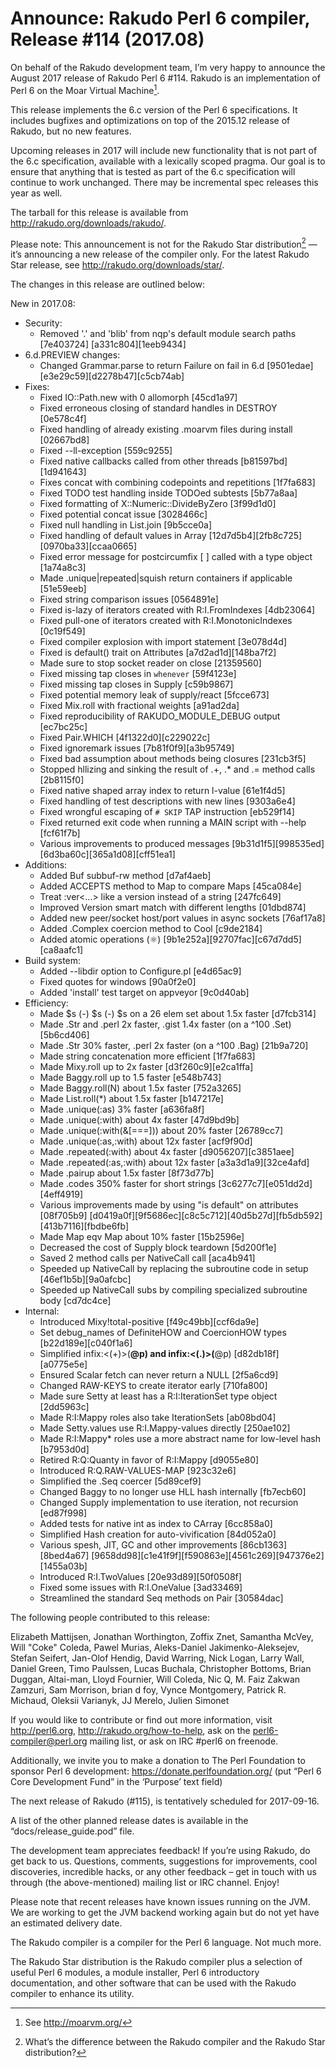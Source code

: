 # Announce: Rakudo Perl 6 compiler, Release #114 (2017.08)

On behalf of the Rakudo development team, I’m very happy to announce the
August 2017 release of Rakudo Perl 6 #114. Rakudo is an implementation of
Perl 6 on the Moar Virtual Machine[^1].

This release implements the 6.c version of the Perl 6 specifications.
It includes bugfixes and optimizations on top of
the 2015.12 release of Rakudo, but no new features.

Upcoming releases in 2017 will include new functionality that is not
part of the 6.c specification, available with a lexically scoped
pragma. Our goal is to ensure that anything that is tested as part of the
6.c specification will continue to work unchanged. There may be incremental
spec releases this year as well.

The tarball for this release is available from <http://rakudo.org/downloads/rakudo/>.

Please note: This announcement is not for the Rakudo Star
distribution[^2] — it’s announcing a new release of the compiler
only. For the latest Rakudo Star release, see
<http://rakudo.org/downloads/star/>.

The changes in this release are outlined below:

New in 2017.08:
 + Security:
    + Removed '.' and 'blib' from nqp's default module search paths [7e403724]
        [a331c804][1eeb9434]
 + 6.d.PREVIEW changes:
    + Changed Grammar.parse to return Failure on fail in 6.d [9501edae]
        [e3e29c59][d2278b47][c5cb74ab]
 + Fixes:
    + Fixed IO::Path.new with 0 allomorph [45cd1a97]
    + Fixed erroneous closing of standard handles in DESTROY [0e578c4f]
    + Fixed handling of already existing .moarvm files during install [02667bd8]
    + Fixed --ll-exception [559c9255]
    + Fixed native callbacks called from other threads [b81597bd][1d941643]
    + Fixes concat with combining codepoints and repetitions [1f7fa683]
    + Fixed TODO test handling inside TODOed subtests [5b77a8aa]
    + Fixed formatting of X::Numeric::DivideByZero [3f99d1d0]
    + Fixed potential concat issue [3028466c]
    + Fixed null handling in List.join [9b5cce0a]
    + Fixed handling of default values in Array [12d7d5b4][2fb8c725]
        [0970ba33][ccaa0665]
    + Fixed error message for postcircumfix [ ] called with a type object [1a74a8c3]
    + Made .unique|repeated|squish return containers if applicable [51e59eeb]
    + Fixed string comparison issues [0564891e]
    + Fixed is-lazy of iterators created with R:I.FromIndexes [4db23064]
    + Fixed pull-one of iterators created with R:I.MonotonicIndexes [0c19f549]
    + Fixed compiler explosion with import statement [3e078d4d]
    + Fixed is default() trait on Attributes [a7d2ad1d][148ba7f2]
    + Made sure to stop socket reader on close [21359560]
    + Fixed missing tap closes in `whenever` [59f4123e]
    + Fixed missing tap closes in Supply [c59b9867]
    + Fixed potential memory leak of supply/react [5fcce673]
    + Fixed Mix.roll with fractional weights [a91ad2da]
    + Fixed reproducibility of RAKUDO_MODULE_DEBUG output [ec7bc25c]
    + Fixed Pair.WHICH [4f1322d0][c229022c]
    + Fixed ignoremark issues [7b81f0f9][a3b95749]
    + Fixed bad assumption about methods being closures [231cb3f5]
    + Stopped hllizing and sinking the result of .+, .* and .= method calls [2b8115f0]
    + Fixed native shaped array index to return l-value [61e1f4d5]
    + Fixed handling of test descriptions with new lines [9303a6e4]
    + Fixed wrongful escaping of `# SKIP` TAP instruction [eb529f14]
    + Fixed returned exit code when running a MAIN script with --help [fcf61f7b]
    + Various improvements to produced messages [9b31d1f5][998535ed]
        [6d3ba60c][365a1d08][cff51ea1]
 + Additions:
    + Added Buf subbuf-rw method [d7af4aeb]
    + Added ACCEPTS method to Map to compare Maps [45ca084e]
    + Treat :ver<...> like a version instead of a string [247fc649]
    + Improved Version smart match with different lengths [01dbd874]
    + Added new peer/socket host/port values in async sockets [76af17a8]
    + Added .Complex coercion method to Cool [c9de2184]
    + Added atomic operations (⚛) [9b1e252a][92707fac][c67d7dd5][ca8aafc1]
 + Build system:
    + Added --libdir option to Configure.pl [e4d65ac9]
    + Fixed quotes for windows [90a0f2e0]
    + Added 'install' test target on appveyor [9c0d40ab]
 + Efficiency:
    + Made $s (-) $s (-) $s on a 26 elem set about 1.5x faster [d7fcb314]
    + Made .Str and .perl 2x faster, .gist 1.4x faster (on a ^100 .Set) [5b6cd406]
    + Made .Str 30% faster, .perl 2x faster (on a ^100 .Bag) [21b9a720]
    + Made string concatenation more efficient [1f7fa683]
    + Made Mixy.roll up to 2x faster [d3f260c9][e2ca1ffa]
    + Made Baggy.roll up to 1.5 faster [e548b743]
    + Made Baggy.roll(N) about 1.5x faster [752a3265]
    + Made List.roll(*) about 1.5x faster [b147217e]
    + Made .unique(:as) 3% faster [a636fa8f]
    + Made .unique(:with) about 4x faster [47d9bd9b]
    + Made .unique(:with(&[===])) about 20% faster [26789cc7]
    + Made .unique(:as,:with) about 12x faster [acf9f90d]
    + Made .repeated(:with) about 4x faster [d9056207][c3851aee]
    + Made .repeated(:as,:with) about 12x faster [a3a3d1a9][32ce4afd]
    + Made .pairup about 1.5x faster [8f73d77b]
    + Made .codes 350% faster for short strings [3c6277c7][e051dd2d][4eff4919]
    + Various improvements made by using "is default" on attributes [08f705b9]
        [d0419a0f][9f5686ec][c8c5c712][40d5b27d][fb5db592][413b7116][fbdbe6fb]
    + Made Map eqv Map about 10% faster [15b2596e]
    + Decreased the cost of Supply block teardown [5d200f1e]
    + Saved 2 method calls per NativeCall call [aca4b941]
    + Speeded up NativeCall by replacing the subroutine code in setup [46ef1b5b][9a0afcbc]
    + Speeded up NativeCall subs by compiling specialized subroutine body [cd7dc4ce]
 + Internal:
    + Introduced Mixy!total-positive [f49c49bb][ccf6da9e]
    + Set debug_names of DefiniteHOW and CoercionHOW types [b22d189e][c040f1a6]
    + Simplified infix:<(+)>(**@p) and infix:<(.)>(**@p) [d82db18f][a0775e5e]
    + Ensured Scalar fetch can never return a NULL [2f5a6cd9]
    + Changed RAW-KEYS to create iterator early [710fa800]
    + Made sure Setty at least has a R:I:IterationSet type object [2dd5963c]
    + Made R:I:Mappy roles also take IterationSets [ab08bd04]
    + Made Setty.values use R:I.Mappy-values directly [250ae102]
    + Made R:I:Mappy* roles use a more abstract name for low-level hash [b7953d0d]
    + Retired R:Q:Quanty in favor of R:I:Mappy [d9055e80]
    + Introduced R:Q.RAW-VALUES-MAP [923c32e6]
    + Simplified the .Seq coercer [5d89cef9]
    + Changed Baggy to no longer use HLL hash internally [fb7ecb60]
    + Changed Supply implementation to use iteration, not recursion [ed87f998]
    + Added tests for native int as index to CArray [6cc858a0]
    + Simplified Hash creation for auto-vivification [84d052a0]
    + Various spesh, JIT, GC and other improvements [86cb1363][8bed4a67]
        [9658dd98][c1e41f9f][f590863e][4561c269][947376e2][1455a03b]
    + Introduced R:I.TwoValues [20e93d89][50f0508f]
    + Fixed some issues with R:I.OneValue [3ad33469]
    + Streamlined the standard Seq methods on Pair [30584dac]


The following people contributed to this release:

Elizabeth Mattijsen, Jonathan Worthington, Zoffix Znet, Samantha McVey,
Will "Coke" Coleda, Pawel Murias, Aleks-Daniel Jakimenko-Aleksejev,
Stefan Seifert, Jan-Olof Hendig, David Warring, Nick Logan, Larry Wall,
Daniel Green, Timo Paulssen, Lucas Buchala, Christopher Bottoms,
Brian Duggan, Altai-man, Lloyd Fournier, Will Coleda, Nic Q,
M. Faiz Zakwan Zamzuri, Sam Morrison, brian d foy, Vynce Montgomery,
Patrick R. Michaud, Oleksii Varianyk, JJ Merelo, Julien Simonet

If you would like to contribute or find out more information, visit
<http://perl6.org>, <http://rakudo.org/how-to-help>, ask on the
<perl6-compiler@perl.org> mailing list, or ask on IRC #perl6 on freenode.

Additionally, we invite you to make a donation to The Perl Foundation
to sponsor Perl 6 development: <https://donate.perlfoundation.org/>
(put “Perl 6 Core Development Fund” in the ‘Purpose’ text field)

The next release of Rakudo (#115), is tentatively scheduled for 2017-09-16.

A list of the other planned release dates is available in the
“docs/release_guide.pod” file.

The development team appreciates feedback! If you’re using Rakudo, do
get back to us. Questions, comments, suggestions for improvements, cool
discoveries, incredible hacks, or any other feedback – get in touch with
us through (the above-mentioned) mailing list or IRC channel. Enjoy!

Please note that recent releases have known issues running on the JVM.
We are working to get the JVM backend working again but do not yet have
an estimated delivery date.

[^1]: See <http://moarvm.org/>

[^2]: What’s the difference between the Rakudo compiler and the Rakudo
Star distribution?

The Rakudo compiler is a compiler for the Perl 6 language.
Not much more.

The Rakudo Star distribution is the Rakudo compiler plus a selection
of useful Perl 6 modules, a module installer, Perl 6 introductory
documentation, and other software that can be used with the Rakudo
compiler to enhance its utility.
